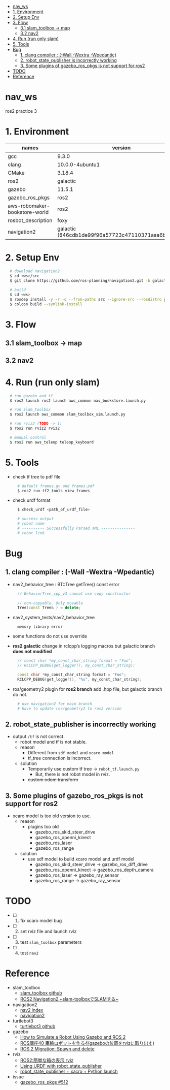 <!-- TOC -->

- [nav_ws](#nav_ws)
- [1. Environment](#1-environment)
- [2. Setup Env](#2-setup-env)
- [3. Flow](#3-flow)
  - [3.1 slam_toolbox -> map](#31-slam_toolbox---map)
  - [3.2 nav2](#32-nav2)
- [4. Run (run only slam)](#4-run-run-only-slam)
- [5. Tools](#5-tools)
- [Bug](#bug)
  - [1. clang compiler : (-Wall -Wextra -Wpedantic)](#1-clang-compiler---wall--wextra--wpedantic)
  - [2. robot_state_publisher is incorrectly working](#2-robot_state_publisher-is-incorrectly-working)
  - [3. Some plugins of gazebo_ros_pkgs is not support for ros2](#3-some-plugins-of-gazebo_ros_pkgs-is-not-support-for-ros2)
- [TODO](#todo)
- [Reference](#reference)

<!-- /TOC -->

# nav_ws
ros2 practice 3

# 1. Environment

| names                         | version           |
| ---                           | ---               |
| gcc                           | 9.3.0             |
| clang                         | 10.0.0-4ubuntu1   |
| CMake                         | 3.18.4            |
| ros2                          | galactic          |
| gazebo                        | 11.5.1            |
| gazebo_ros_pkgs               | ros2              |
| aws-robomaker-bookstore-world | ros2              |
| rosbot_description            | foxy              |
| navigation2                   | galactic (846cdb1de99f96a57723c47110371aaa6b6d50fa)          |

# 2. Setup Env

```bash
  # download navigation2
  $ cd <ws>/src
  $ git clone https://github.com/ros-planning/navigation2.git -b galactic
  
  # build
  $ cd <ws>
  $ rosdep install -y -r -q --from-paths src --ignore-src --rosdistro galactic
  $ colcon build --symlink-install
```

# 3. Flow 
## 3.1 slam_toolbox -> map
## 3.2 nav2

# 4. Run (run only slam)
```bash
  # run gazebo and tf 
  $ ros2 launch ros2 launch aws_common nav_bookstore.launch.py

  # run slam_toolbox
  $ ros2 launch aws_common slam_toolbox_sim.launch.py

  # run rviz2 (TODO -> 1)
  $ ros2 run rviz2 rviz2

  # manual control
  $ ros2 run aws_teleop teleop_keyboard
```

# 5. Tools
* check tf tree to pdf file
  ```bash
    # default frames.gv and frames.pdf
    $ ros2 run tf2_tools view_frames
  ```
* check urdf format
  ```bash
    $ check_urdf <path_of_urdf_file>

    # success output
    # robot name
    # ---------- Successfully Parsed XML ---------------
    # robot link
  ```
    
# Bug 
## 1. clang compiler : (-Wall -Wextra -Wpedantic)
  * nav2_behavior_tree : BT::Tree getTree() const error
    ```c++
      // BehaviorTree_cpp_v3 cannot use copy constructor
      
      // non-copyable. Only movable
      Tree(const Tree& ) = delete;
    ```
      
  * nav2_system_tests/nav2_behavior_tree 
    ```text
      memory library error
    ```
    
  * some functions do not use override
  
  * __ros2 galactic__ change in rclcpp’s logging macros but galactic branch __does not modified__
    ```c++
      // const char *my_const_char_string format = "Foo";
      // RCLCPP_DEBUG(get_logger(), my_const_char_string);

      const char *my_const_char_string format = "Foo";
      RCLCPP_DEBUG(get_logger(), "%s", my_const_char_string);
    ```
  * ros/geometry2 plugin for __ros2 branch__ add .hpp file, but galactic branch do not.
    ```bash
      # use navigation2 for main branch
      # have to update ros/geometry2 to ros2 version
    ```
    
## 2. robot_state_publisher is incorrectly working
* output `/tf` is not correct.
  * robot model and tf is not stable.
  * reason
    * Different from `sdf model` and `xcaro model`
    * tf_tree connection is incorrect.
  * solution
    * Temporarily use custom tf tree -> `robot_tf.launch.py`
      * But, there is not robot model in rviz.
    * ~~custom odom transform~~

## 3. Some plugins of gazebo_ros_pkgs is not support for ros2
* xcaro model is too old version to use.
  * reason
    * plugins too old
      * gazebo_ros_skid_steer_drive
      * gazebo_ros_openni_kinect
      * gazebo_ros_laser
      * gazebo_ros_range
  * solution
    * use sdf model to build xcaro model and urdf model 
      * gazebo_ros_skid_steer_drive -> gazebo_ros_diff_drive
      * gazebo_ros_openni_kinect -> gazebo_ros_depth_camera
      * gazebo_ros_laser -> gazebo_ray_sensor
      * gazebo_ros_range -> gazebo_ray_sensor

# TODO
* [ ] 1. fix xcaro model bug
* [ ] 2. set rviz file and launch rviz
* [ ] 3. test `slam_toolbox` parameters
* [ ] 4. test `nav2`

# Reference 
* slam_toolbox
  * [slam_toolbox github](https://github.com/SteveMacenski/slam_toolbox)
  * [ROS2 Navigation2 \~slam-toolboxでSLAMする\~](https://qiita.com/porizou1/items/152ad3829e84a9ba0355)
* navigation2
  * [nav2 index](https://navigation.ros.org/index.html)
  * [navigation2](https://github.com/ros-planning/navigation2)
* turtlebot3
  * [turtlebot3 github](https://github.com/ROBOTIS-GIT/turtlebot3)
* gazebo
  * [How to Simulate a Robot Using Gazebo and ROS 2](https://automaticaddison.com/how-to-simulate-a-robot-using-gazebo-and-ros-2/)
  * [ROS講座40 車輪ロボットを作る4(gazeboの位置をrvizに取り出す)](https://qiita.com/srs/items/5848c6b05e5f8a0827f9)
  * [ROS 2 Migration: Spawn and delete](https://github.com/ros-simulation/gazebo_ros_pkgs/wiki/ROS-2-Migration:-Spawn-and-delete)
* rviz
  * [ROS2:簡単な箱の表示 rviz ](https://memodays.jp/400/)
  * [Using URDF with robot_state_publisher](https://docs.ros.org/en/galactic/Tutorials/URDF/Using-URDF-with-Robot-State-Publisher.html)
  * [robot_state_publisher + xacro + Python launch](https://answers.ros.org/question/361623/ros2-robot_state_publisher-xacro-python-launch/)
* issue
  * [gazebo_ros_pkgs #512](https://github.com/ros-simulation/gazebo_ros_pkgs/issues/512)